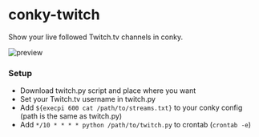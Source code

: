 conky-twitch
============

Show your live followed Twitch.tv channels in conky.

![preview](http://i.imgur.com/RTlZxYw.png)

### Setup

- Download twitch.py script and place where you want
- Set your Twitch.tv username in twitch.py
- Add `${execpi 600 cat /path/to/streams.txt}` to your conky config (path is the same as twitch.py)
- Add `*/10 * * * * python /path/to/twitch.py` to crontab (`crontab -e`)
